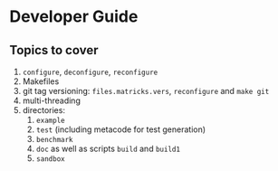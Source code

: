 # Developer Guide

## Topics to cover

1. ```configure```, ```deconfigure```, ```reconfigure```
1. Makefiles
1. git tag versioning: ```files.matricks.vers```, ```reconfigure``` and ```make git```
1. multi-threading
1. directories:
   1. ```example```
   1. ```test``` (including metacode for test generation)
   1. ```benchmark```
   1. ```doc``` as well as scripts ```build``` and ```build1```
   1. ```sandbox```
